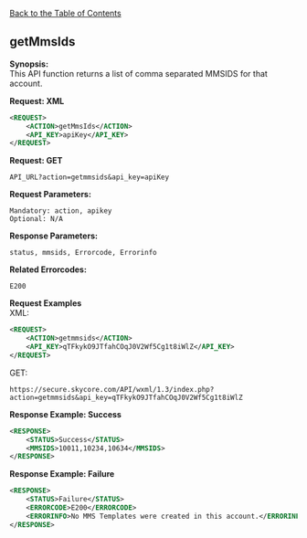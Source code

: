 [Back to the Table of Contents](/1.3/README.md)

## getMmsIds

__Synopsis:__  
This API function returns a list of comma separated MMSIDS for that account.

__Request: XML__
```xml
<REQUEST>
    <ACTION>getMmsIds</ACTION>
    <API_KEY>apiKey</API_KEY>
</REQUEST>
```

__Request: GET__  

    API_URL?action=getmmsids&api_key=apiKey
    
__Request Parameters:__

    Mandatory: action, apikey
    Optional: N/A

__Response Parameters:__

    status, mmsids, Errorcode, Errorinfo

__Related Errorcodes:__

    E200

__Request Examples__  
XML:
```xml
<REQUEST>
    <ACTION>getmmsids</ACTION>
    <API_KEY>qTFkykO9JTfahCOqJ0V2Wf5Cg1t8iWlZ</API_KEY>    
</REQUEST>
```

GET:

    https://secure.skycore.com/API/wxml/1.3/index.php?action=getmmsids&api_key=qTFkykO9JTfahCOqJ0V2Wf5Cg1t8iWlZ

__Response Example: Success__
```xml
<RESPONSE>
    <STATUS>Success</STATUS>
    <MMSIDS>10011,10234,10634</MMSIDS>
</RESPONSE>
```

__Response Example: Failure__
```xml
<RESPONSE>
    <STATUS>Failure</STATUS>
    <ERRORCODE>E200</ERRORCODE>
    <ERRORINFO>No MMS Templates were created in this account.</ERRORINFO>
</RESPONSE>
```
